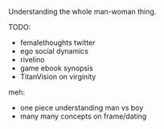 Understanding the whole man-woman thing.

TODO:
- femalethoughts twitter
- ego social dynamics
- rivelino
- game ebook synopsis
- TitanVision on virginity

meh:
- one piece understanding man vs boy
- many many concepts on frame/dating

